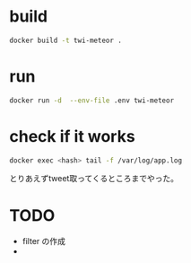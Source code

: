 
# build

```sh
docker build -t twi-meteor .
```

# run

```sh
docker run -d  --env-file .env twi-meteor
```

# check if it works

```sh
docker exec <hash> tail -f /var/log/app.log
```


とりあえずtweet取ってくるところまでやった。
# TODO
- filter の作成
- 